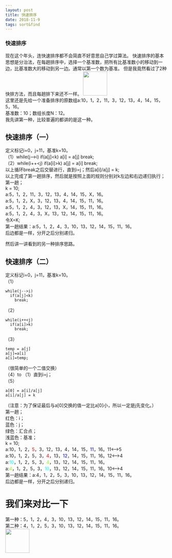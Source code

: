 ```yaml
---
layout: post
title: 快速排序
date: 2018-11-9
tags: sort&find
---
```


### 快速排序
现在这个年头，连快速排序都不会简直不好意思自己学过算法。
快速排序的基本思想是分治法，在每趟排序中，选择一个基准数，把所有比基准数小的移动到一边，比基准数大的移动到另一边。通常以第一个数为基准。
但是我竟然看过了2种快排方法，而且每趟排下来还不一样。
<img src='https://dawn1432.github.io\images\排序与查找\快速排序\无奈.jpg' align='margin-left' style=' width:75px;height:75px;margin:0;'/><br>
这里还是先给一个准备排序的原数组a:10，1，2，11，3，12，13，4，14，15，5，16。<br>
基准数：10；数组长度N：12。<br>
我先讲第一种，比较普遍的都讲的是这一种。
## 快速排序（一）
定义标记i=0，j=11，基准k=10。<br>
（1）while(j-->i) if(a[j]<k) a[i] = a[j] break;<br>
（2）while(i++<j) if(a[i]>k) a[j] = a[i] break;<br>
以上循环break之后交替进行，直到i=j；然后a[i]/a[j] = k;<br>
以上完成了第一趟排序，然后就是按照上面的规则分别对k左边和右边递归执行；<br>
第一趟；<br>
k = 10;<br>
a:5，1，2，11，3，12，13，4，14，15，X，16。<br>
a:5，1，2，X，3，12，13，4，14，15，11，16。<br>
a:5，1，2，4，3，12，13，X，14，15，11，16。<br>
a:5，1，2，4，3，X，13，12，14，15，11，16。<br>
令X=K;<br>
第一趟结果：a:5，1，2，4，3，10，13，12，14，15，11，16。<br>
后边都是一样，分开之后分别递归。

然后讲一讲看到的另一种排序思路。
## 快速排序（二）
定义标记i=0，j=11，基准k=10。<br>
（1）
```
while(j-->i)
  if(a[j]<k)
    break;
```
（2）
```
while(i++<j)
  if(a[i]>k)
    break;
```
（3）
```
temp = a[j]
a[j]=a[i]
a[i]=temp;
```
（很简单的一个二值交换）<br>
（4）to （1）直到i=j；<br>
（5）
```
a[0] = a[i]/a[j]
a[i]/a[j] = k
```
（注意：为了保证最后与a[0]交换的值一定比a[0]小，所以一定是j先变化。）<br>
第一趟；<br>
红色：i；<br>
蓝色：j；<br>
绿色：汇合点；<br>
浅蓝色：基准；<br>
k = 10;<br>
a:10，1，2，<font color="#FF0000">5</font>，3，12，13，4，14，15，<font color="#0000FF">11</font>，16。11<-->5<br>
a:10，1，2，5，3，<font color="#FF0000">4</font>，13，<font color="#0000FF">12</font>，14，15，11，16。12<-->4<br>
a:<font color="#00FFFF">10</font>，1，2，5，3，<font color="#88FF">4</font>，13，12，14，15，11，16。<br>
a:<font color="#88FF">4</font>，1，2，5，3，<font color="#00FFFF">10</font>，13，12，14，15，11，16。10<-->4<br>
第一趟结果：a:4，1，2，5，3，10，13，12，14，15，11，16。<br>
后边都是一样，分开之后分别递归。

# 我们来对比一下
第一种：5，1，2，4，3，10，13，12，14，15，11，16。<br>
第二种：4，1，2，5，3，10，13，12，14，15，11，16。<br>
<img src='https://dawn1432.github.io\images\排序与查找\快速排序\无奈.jpg' align='margin-left' style=' width:75px;height:75px;margin:0;'/><br>
